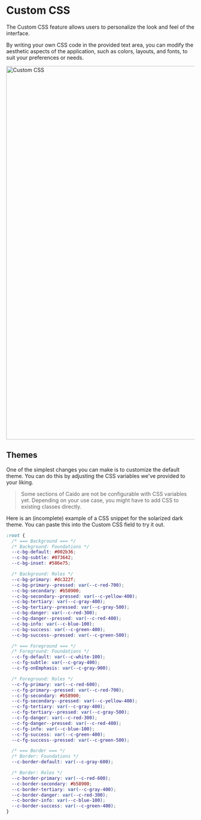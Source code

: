 # Custom CSS

The Custom CSS feature allows users to personalize the look and feel of the interface.

By writing your own CSS code in the provided text area, you can modify the aesthetic aspects of the application, such as colors, layouts, and fonts, to suit your preferences or needs.

<img width="1000" alt="Custom CSS" src="/_images/custom_css.png" no-shadow center/>

## Themes

One of the simplest changes you can make is to customize the default theme. You can do this by adjusting the CSS variables we've provided to your liking.

> Some sections of Caido are not be configurable with CSS variables yet. Depending on your use case, you might have to add CSS to existing classes directly.

Here is an (incomplete) example of a CSS snippet for the solarized dark theme. You can paste this into the Custom CSS field to try it out.

```css
:root {
  /* === Background === */
  /* Background: Foundations */
  --c-bg-default: #002b36;
  --c-bg-subtle: #073642;
  --c-bg-inset: #586e75;

  /* Background: Roles */
  --c-bg-primary: #dc322f;
  --c-bg-primary--pressed: var(--c-red-700);
  --c-bg-secondary: #b58900;
  --c-bg-secondary--pressed: var(--c-yellow-400);
  --c-bg-tertiary: var(--c-gray-400);
  --c-bg-tertiary--pressed: var(--c-gray-500);
  --c-bg-danger: var(--c-red-300);
  --c-bg-danger--pressed: var(--c-red-400);
  --c-bg-info: var(--c-blue-100);
  --c-bg-success: var(--c-green-400);
  --c-bg-success--pressed: var(--c-green-500);

  /* === Foreground === */
  /* Foreground: Foundations */
  --c-fg-default: var(--c-white-100);
  --c-fg-subtle: var(--c-gray-400);
  --c-fg-onEmphasis: var(--c-gray-900);

  /* Foreground: Roles */
  --c-fg-primary: var(--c-red-600);
  --c-fg-primary--pressed: var(--c-red-700);
  --c-fg-secondary: #b58900;
  --c-fg-secondary--pressed: var(--c-yellow-400);
  --c-fg-tertiary: var(--c-gray-400);
  --c-fg-tertiary--pressed: var(--c-gray-500);
  --c-fg-danger: var(--c-red-300);
  --c-fg-danger--pressed: var(--c-red-400);
  --c-fg-info: var(--c-blue-100);
  --c-fg-success: var(--c-green-400);
  --c-fg-success--pressed: var(--c-green-500);

  /* === Border === */
  /* Border: Foundations */
  --c-border-default: var(--c-gray-600);

  /* Border: Roles */
  --c-border-primary: var(--c-red-600);
  --c-border-secondary: #b58900;
  --c-border-tertiary: var(--c-gray-400);
  --c-border-danger: var(--c-red-300);
  --c-border-info: var(--c-blue-100);
  --c-border-success: var(--c-green-400);
}
```
